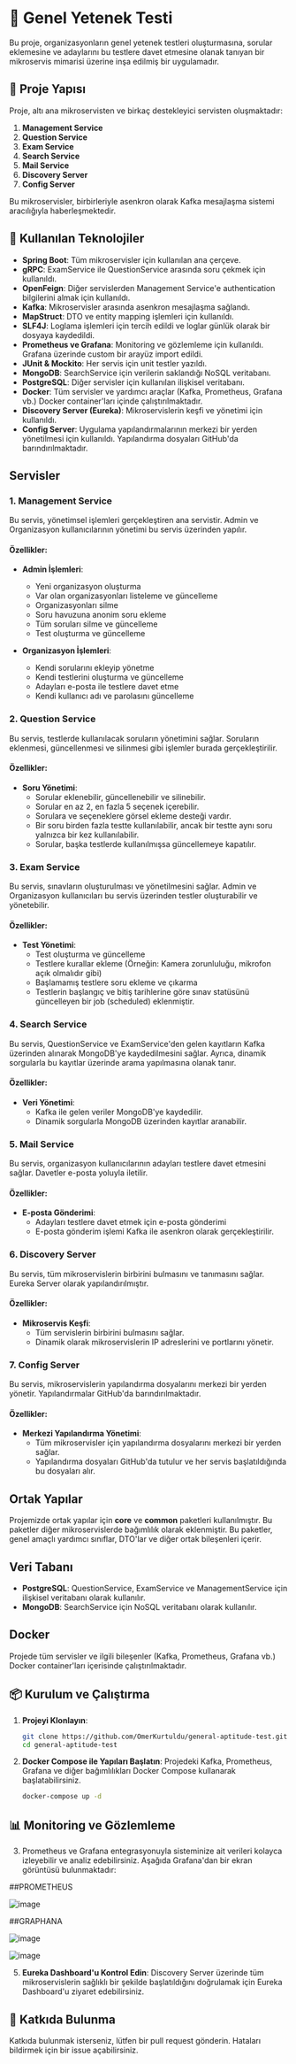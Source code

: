 # 🎯 Genel Yetenek Testi

Bu proje, organizasyonların genel yetenek testleri oluşturmasına, sorular eklemesine ve adaylarını bu testlere davet etmesine olanak tanıyan bir mikroservis mimarisi üzerine inşa edilmiş bir uygulamadır.

## 📂 Proje Yapısı

Proje, altı ana mikroservisten ve birkaç destekleyici servisten oluşmaktadır:

1. **Management Service**
2. **Question Service**
3. **Exam Service**
4. **Search Service**
5. **Mail Service**
6. **Discovery Server**
7. **Config Server**

Bu mikroservisler, birbirleriyle asenkron olarak Kafka mesajlaşma sistemi aracılığıyla haberleşmektedir.

## 🔧 Kullanılan Teknolojiler

- **Spring Boot**: Tüm mikroservisler için kullanılan ana çerçeve.
- **gRPC**: ExamService ile QuestionService arasında soru çekmek için kullanıldı.
- **OpenFeign**: Diğer servislerden Management Service'e authentication bilgilerini almak için kullanıldı.
- **Kafka**: Mikroservisler arasında asenkron mesajlaşma sağlandı.
- **MapStruct**: DTO ve entity mapping işlemleri için kullanıldı.
- **SLF4J**: Loglama işlemleri için tercih edildi ve loglar günlük olarak bir dosyaya kaydedildi.
- **Prometheus ve Grafana**: Monitoring ve gözlemleme için kullanıldı. Grafana üzerinde custom bir arayüz import edildi.
- **JUnit & Mockito**: Her servis için unit testler yazıldı.
- **MongoDB**: SearchService için verilerin saklandığı NoSQL veritabanı.
- **PostgreSQL**: Diğer servisler için kullanılan ilişkisel veritabanı.
- **Docker**: Tüm servisler ve yardımcı araçlar (Kafka, Prometheus, Grafana vb.) Docker container'ları içinde çalıştırılmaktadır.
- **Discovery Server (Eureka)**: Mikroservislerin keşfi ve yönetimi için kullanıldı.
- **Config Server**: Uygulama yapılandırmalarının merkezi bir yerden yönetilmesi için kullanıldı. Yapılandırma dosyaları GitHub'da barındırılmaktadır.

## Servisler

### 1. Management Service

Bu servis, yönetimsel işlemleri gerçekleştiren ana servistir. Admin ve Organizasyon kullanıcılarının yönetimi bu servis üzerinden yapılır.

#### Özellikler:

- **Admin İşlemleri**:
  - Yeni organizasyon oluşturma
  - Var olan organizasyonları listeleme ve güncelleme
  - Organizasyonları silme
  - Soru havuzuna anonim soru ekleme
  - Tüm soruları silme ve güncelleme
  - Test oluşturma ve güncelleme

- **Organizasyon İşlemleri**:
  - Kendi sorularını ekleyip yönetme
  - Kendi testlerini oluşturma ve güncelleme
  - Adayları e-posta ile testlere davet etme
  - Kendi kullanıcı adı ve parolasını güncelleme

### 2. Question Service

Bu servis, testlerde kullanılacak soruların yönetimini sağlar. Soruların eklenmesi, güncellenmesi ve silinmesi gibi işlemler burada gerçekleştirilir.

#### Özellikler:

- **Soru Yönetimi**:
  - Sorular eklenebilir, güncellenebilir ve silinebilir.
  - Sorular en az 2, en fazla 5 seçenek içerebilir.
  - Sorulara ve seçeneklere görsel ekleme desteği vardır.
  - Bir soru birden fazla testte kullanılabilir, ancak bir testte aynı soru yalnızca bir kez kullanılabilir.
  - Sorular, başka testlerde kullanılmışsa güncellemeye kapatılır.

### 3. Exam Service

Bu servis, sınavların oluşturulması ve yönetilmesini sağlar. Admin ve Organizasyon kullanıcıları bu servis üzerinden testler oluşturabilir ve yönetebilir.

#### Özellikler:

- **Test Yönetimi**:
  - Test oluşturma ve güncelleme
  - Testlere kurallar ekleme (Örneğin: Kamera zorunluluğu, mikrofon açık olmalıdır gibi)
  - Başlamamış testlere soru ekleme ve çıkarma
  - Testlerin başlangıç ve bitiş tarihlerine göre sınav statüsünü güncelleyen bir job (scheduled) eklenmiştir.

### 4. Search Service

Bu servis, QuestionService ve ExamService'den gelen kayıtların Kafka üzerinden alınarak MongoDB'ye kaydedilmesini sağlar. Ayrıca, dinamik sorgularla bu kayıtlar üzerinde arama yapılmasına olanak tanır.

#### Özellikler:

- **Veri Yönetimi**:
  - Kafka ile gelen veriler MongoDB'ye kaydedilir.
  - Dinamik sorgularla MongoDB üzerinden kayıtlar aranabilir.
  
### 5. Mail Service

Bu servis, organizasyon kullanıcılarının adayları testlere davet etmesini sağlar. Davetler e-posta yoluyla iletilir.

#### Özellikler:

- **E-posta Gönderimi**:
  - Adayları testlere davet etmek için e-posta gönderimi
  - E-posta gönderim işlemi Kafka ile asenkron olarak gerçekleştirilir.

### 6. Discovery Server

Bu servis, tüm mikroservislerin birbirini bulmasını ve tanımasını sağlar. Eureka Server olarak yapılandırılmıştır.

#### Özellikler:

- **Mikroservis Keşfi**:
  - Tüm servislerin birbirini bulmasını sağlar.
  - Dinamik olarak mikroservislerin IP adreslerini ve portlarını yönetir.

### 7. Config Server

Bu servis, mikroservislerin yapılandırma dosyalarını merkezi bir yerden yönetir. Yapılandırmalar GitHub'da barındırılmaktadır.

#### Özellikler:

- **Merkezi Yapılandırma Yönetimi**:
  - Tüm mikroservisler için yapılandırma dosyalarını merkezi bir yerden sağlar.
  - Yapılandırma dosyaları GitHub'da tutulur ve her servis başlatıldığında bu dosyaları alır.

## Ortak Yapılar

Projemizde ortak yapılar için **core** ve **common** paketleri kullanılmıştır. Bu paketler diğer mikroservislerde bağımlılık olarak eklenmiştir. Bu paketler, genel amaçlı yardımcı sınıflar, DTO'lar ve diğer ortak bileşenleri içerir.

## Veri Tabanı

- **PostgreSQL**: QuestionService, ExamService ve ManagementService için ilişkisel veritabanı olarak kullanılır.
- **MongoDB**: SearchService için NoSQL veritabanı olarak kullanılır.

## Docker

Projede tüm servisler ve ilgili bileşenler (Kafka, Prometheus, Grafana vb.) Docker container'ları içerisinde çalıştırılmaktadır.

## 📦 Kurulum ve Çalıştırma

1. **Projeyi Klonlayın**:
   ```bash
   git clone https://github.com/OmerKurtuldu/general-aptitude-test.git
   cd general-aptitude-test
   ```

2. **Docker Compose ile Yapıları Başlatın**:
   Projedeki Kafka, Prometheus, Grafana ve diğer bağımlılıkları Docker Compose kullanarak başlatabilirsiniz.
   ```bash
   docker-compose up -d
   ```

## 📊 Monitoring ve Gözlemleme

3. Prometheus ve Grafana entegrasyonuyla sisteminize ait verileri kolayca izleyebilir ve analiz edebilirsiniz. Aşağıda Grafana'dan bir ekran görüntüsü bulunmaktadır:

##PROMETHEUS

![image](https://github.com/user-attachments/assets/da4956a8-362a-4830-ab20-ad7ca65fc7f7)

##GRAPHANA

![image](https://github.com/user-attachments/assets/e2479697-6f7c-434e-977b-2c6b4762889c)

![image](https://github.com/user-attachments/assets/10d6c806-7dc0-46f1-9d3a-f55536fb7740)

5. **Eureka Dashboard'u Kontrol Edin**:
   Discovery Server üzerinde tüm mikroservislerin sağlıklı bir şekilde başlatıldığını doğrulamak için Eureka Dashboard'u ziyaret edebilirsiniz.

## 👥 Katkıda Bulunma

Katkıda bulunmak isterseniz, lütfen bir pull request gönderin. Hataları bildirmek için bir issue açabilirsiniz.



